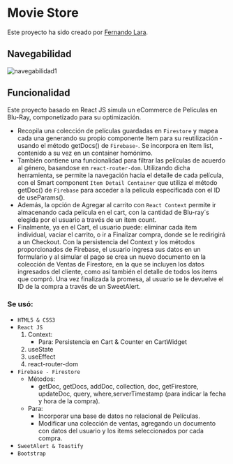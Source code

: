# Movie Store

Este proyecto ha sido creado por [Fernando Lara](https://www.linkedin.com/in/fernando-agust%C3%ADn-lara-929539241/).

## Navegabilidad

![navegabilidad1](https://user-images.githubusercontent.com/80276829/209209696-6dc28afe-e56a-4b16-9025-cec2d2ee3943.gif)

## Funcionalidad

Este proyecto basado en React JS simula un eCommerce de Películas en Blu-Ray, componetizado para su optimización. 
* Recopila una colección de películas guardadas en `Firestore` y mapea cada una generando su propio componente Item para su reutilización -usando el método getDocs() de `Firebase`-. Se incorpora en Item list, contenido a su vez en un container homónimo. 
* También contiene una funcionalidad para filtrar las películas de acuerdo al género, basandose en `react-router-dom`. Utilizando dicha herramienta, se permite la navegación hacia el detalle de cada película, con el Smart component `Item Detail Container` que utiliza el método getDoc() de `Firebase` para acceder a la película especificada con el ID de useParams().
* Además, la opción de Agregar al carrito con `React Context` permite ir almacenando cada película en el cart, con la cantidad de Blu-ray´s elegida por el usuario a través de un item count. 
* Finalmente, ya en el Cart, el usuario puede: eliminar cada item individual, vaciar el carrito, o ir a Finalizar compra, donde se le redirigirá a un Checkout. Con la persistencia del Context y los métodos proporcionados de Firebase, el usuario ingresa sus datos en un formulario y al simular el pago se crea un nuevo documento en la colección de Ventas de Firestore, en la que se incluyen los datos ingresados del cliente, como así también el detalle de todos los items que compró.
Una vez finalizada la promesa, al usuario se le devuelve el ID de la compra a través de un SweetAlert.

### Se usó:
* `HTML5 & CSS3`
* `React JS`
   1. Context:
        - Para: Persistencia en Cart & Counter en CartWidget 
   2. useState
   3. useEffect
   4. react-router-dom
* `Firebase - Firestore`
    - Métodos:
        - getDoc, getDocs, addDoc, collection, doc, getFirestore, updateDoc, query, where,serverTimestamp (para indicar la fecha y hora de la compra).
    - Para: 
        - Incorporar una base de datos no relacional de Películas.
        - Modificar una colección de ventas, agregando un documento con datos del usuario y los items seleccionados por cada compra.
* `SweetAlert & Toastify`
* `Bootstrap`
